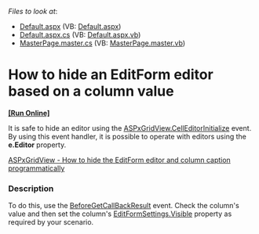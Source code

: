 <!-- default file list -->
*Files to look at*:

* [Default.aspx](./CS/TestGridViewSite81/Default.aspx) (VB: [Default.aspx](./VB/TestGridViewSite81/Default.aspx))
* [Default.aspx.cs](./CS/TestGridViewSite81/Default.aspx.cs) (VB: [Default.aspx.vb](./VB/TestGridViewSite81/Default.aspx.vb))
* [MasterPage.master.cs](./CS/TestGridViewSite81/MasterPage.master.cs) (VB: [MasterPage.master.vb](./VB/TestGridViewSite81/MasterPage.master.vb))
<!-- default file list end -->
# How to hide an EditForm editor based on a column value
<!-- run online -->
**[[Run Online]](https://codecentral.devexpress.com/e256/)**
<!-- run online end -->


<p>It is safe to hide an editor using the <a href="http://documentation.devexpress.com/#AspNet/DevExpressWebASPxGridViewASPxGridView_CellEditorInitializetopic"><u>ASPxGridView.CellEditorInitialize</u></a> event. By using this event handler, it is possible to operate with editors using the <strong>e.Editor</strong> property.</p><p><a href="https://www.devexpress.com/Support/Center/p/E4999">ASPxGridView - How to hide the EditForm editor and column caption programmatically</a></p>


<h3>Description</h3>

<p>To do this, use the <a href="http://documentation.devexpress.com/#AspNet/DevExpressWebASPxGridViewASPxGridView_BeforeGetCallbackResulttopic">BeforeGetCallBackResult</a> event. Check the column&#39;s value and then set the column&#39;s <a href="http://documentation.devexpress.com/#AspNet/DevExpressWebASPxGridViewGridColumnEditFormSettings_Visibletopic"> EditFormSettings.Visible</a> property as required by your scenario.</p>

<br/>


